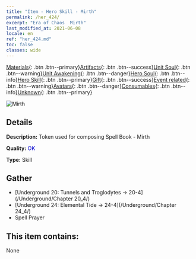 ```yaml
---
title: "Item - Hero Skill - Mirth"
permalink: /her_424/
excerpt: "Era of Chaos  Mirth"
last_modified_at: 2021-06-08
locale: en
ref: "her_424.md"
toc: false
classes: wide
---
```

 [Materials](/Items/){: .btn .btn--primary}[Artifacts](/Items/Artifacts/){: .btn .btn--success}[Unit Soul](/Items/UnitSoul/){: .btn .btn--warning}[Unit Awakening](/Items/UnitAwakening/){: .btn .btn--danger}[Hero Soul](/Items/HeroSoul/){: .btn .btn--info}[Hero Skill](/Items/HeroSkill/){: .btn .btn--primary}[Gift](/Items/Gift/){: .btn .btn--success}[Event related](/Items/Events/){: .btn .btn--warning}[Avatars](/Items/Avatars/){: .btn .btn--danger}[Consumables](/Items/Consumables/){: .btn .btn--info}[Unknown](/Items/Unknown/){: .btn .btn--primary}

 ![Mirth](/images/t/ps_huanxinguwu.png)

## Details
 **Description:** Token used for composing Spell Book - Mirth

 **Quality:** <span style="color: #0000CD">OK</span>

 **Type:** Skill

## Gather

*    [Underground 20: Tunnels and Troglodytes -> 20-4](/Underground/Chapter 20_4/) 
*    [Underground 24: Elemental Tide -> 24-4](/Underground/Chapter 24_4/) 
*    Spell Prayer 

## This item contains:

  None

